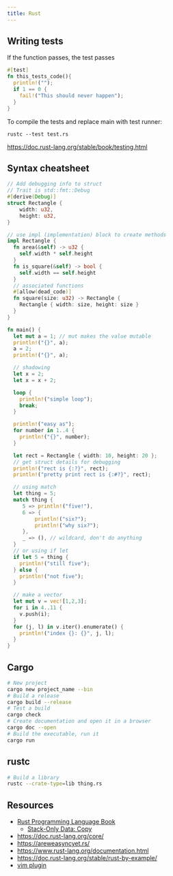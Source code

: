 ```yaml
---
title: Rust
---
```


## Writing tests

If the function passes, the test passes

```rust
#[test]
fn this_tests_code(){
  println!("");
  if 1 == 0 {
    fail!("This should never happen");
  }
}
```

To compile the tests and replace main with test runner:

``rustc --test test.rs``

<https://doc.rust-lang.org/stable/book/testing.html>

## Syntax cheatsheet

```rust
// Add debugging info to struct
// Trait is std::fmt::Debug
#[derive(Debug)]
struct Rectangle {
    width: u32,
    height: u32,
}

// use impl (implementation) block to create methods
impl Rectangle {
  fn area(&self) -> u32 {
    self.width * self.height
  }
  fn is_square(&self) -> bool {
    self.width == self.height
  }
  // associated functions
  #[allow(dead_code)]
  fn square(size: u32) -> Rectangle {
    Rectangle { width: size, height: size }
  }
}

fn main() {
  let mut a = 1; // mut makes the value mutable
  println!("{}", a);
  a = 2;
  println!("{}", a);

  // shadowing
  let x = 2;
  let x = x + 2;

  loop {
    println!("simple loop");
    break;
  }

  println!("easy as");
  for number in 1..4 {
    println!("{}", number);
  }

  let rect = Rectangle { width: 10, height: 20 };
  // get struct details for debugging
  println!("rect is {:?}", rect);
  println!("pretty print rect is {:#?}", rect);

  // using match
  let thing = 5;
  match thing {
     5 => println!("five!"),
     6 => {
         println!("six?");
         println!("why six?");
     },
     _ => (), // wildcard, don't do anything
  }
  // or using if let
  if let 5 = thing {
    println!("still five");
  } else {
    println!("not five");
  }

  // make a vector
  let mut v = vec![1,2,3];
  for i in 4..11 {
    v.push(i);
  }
  for (j, l) in v.iter().enumerate() {
    println!("index {}: {}", j, l);
  }
}
```

## Cargo

```bash
# New project
cargo new project_name --bin
# Build a release
cargo build --release
# Test a build
cargo check
# Create documentation and open it in a browser
cargo doc --open
# Build the executable, run it
cargo run
```

## rustc

```bash
# Build a library
rustc --crate-type=lib thing.rs
```

## Resources

* [Rust Programming Language Book](https://doc.rust-lang.org/stable/book/)
  * [Stack-Only Data: Copy](https://doc.rust-lang.org/stable/book/ch04-01-what-is-ownership.html#stack-only-data-copy)
* <https://doc.rust-lang.org/core/>
* <https://areweasyncyet.rs/>
* <https://www.rust-lang.org/documentation.html>
* <https://doc.rust-lang.org/stable/rust-by-example/>
* [vim plugin](https://github.com/rust-lang/rust.vim)

<!-- TODO
* Using rand crate 0.7+
* rust fmt
* enums are a little fuzzy - especially using impl on them
* revisit how Option works (ch 6.1)
* match keyword seems conceptually similar to switch in other langs
* crate paths/files (ch 7.5)
* The ? operator (ch 9.2)
* Traits still kind of hand-wavy (10.2)
* Lifetimes (10.3)
-->
